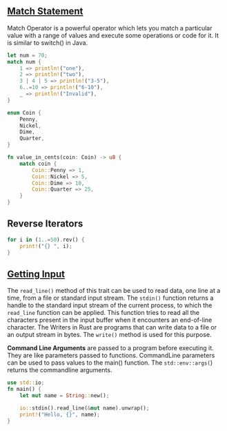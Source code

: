 


## [Match Statement](https://doc.rust-lang.org/book/ch06-02-match.html)
Match Operator is a powerful operator which lets you match a particular value with a range of values and execute some operations or code for it. It is similar to switch() in Java.
```rs
let num = 70;
match num {
    1 => println!("one"),
    2 => println!("two"),
    3 | 4 | 5 => println!("3-5"),
    6..=10 => println!("6-10"),
    _ => println!("Invalid"),
}
```
```rs
enum Coin {
    Penny,
    Nickel,
    Dime,
    Quarter,
}

fn value_in_cents(coin: Coin) -> u8 {
    match coin {
        Coin::Penny => 1,
        Coin::Nickel => 5,
        Coin::Dime => 10,
        Coin::Quarter => 25,
    }
}
```

## Reverse Iterators
```rs
for i in (1..=50).rev() {
    print!("{} ", i);
}
```

## [Getting Input](https://www.geeksforgeeks.org/standard-i-o-in-rust/)
The `read_line()` method of this trait can be used to read data, one line at a time, from a file or standard input stream.
The `stdin()` function returns a handle to the standard input stream of the current process, to which the `read_line` function can be applied. This function tries to read all the characters present in the input buffer when it encounters an end-of-line character.
The Writers in Rust are programs that can write data to a file or an output stream in bytes. The `write()` method is used for this purpose.

**Command Line Arguments** are passed to a program before executing it. They are like parameters passed to functions. CommandLine parameters can be used to pass values to the main() function. The `std::env::args(`) returns the commandline arguments.
```rs
use std::io;
fn main() {
    let mut name = String::new();

    io::stdin().read_line(&mut name).unwrap();
    print!("Hello, {}", name);
}
```